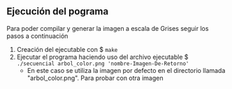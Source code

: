 ## Ejecución del pograma
Para poder compilar y generar la imagen a escala de Grises seguir los pasos a continuación
1. Creación del ejecutable con $ `make`
2. Ejecutar el programa haciendo uso del archivo ejecutable $ `./secuencial arbol_color.png 'nombre-Imagen-De-Retorno'`
    -  En este caso se utiliza la imagen por defecto en el directorio llamada "arbol_color.png". Para probar con otra imagen 